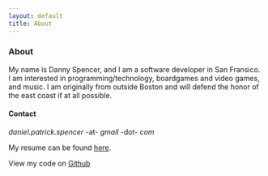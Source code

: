 ```yaml
---
layout: default
title: About
---
```


### About

My name is Danny Spencer, and I am a software developer in San Fransico. I am interested in programming/technology, boardgames and video games, and music. I am originally from outside Boston and will defend the honor of the east coast if at all possible.

#### Contact 

_daniel.patrick.spencer_ -at- _gmail_ -dot- _com_

My resume can be found [here](/Daniel_Spencer_Resume.pdf).

View my code on [Github](https://github.com/indspenceable/)